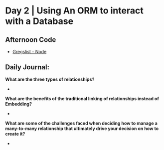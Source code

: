 # Day 2 | Using An ORM to interact with a Database

## Afternoon Code
+ [Gregslist - Node](https://github.com/hollidavis/gregslist-node)

## Daily Journal:

**What are the three types of relationships?**

+ 

**What are the benefits of the traditional linking of relationships instead of Embedding?**

+ 

**What are some of the challenges faced when deciding how to manage a many-to-many relationship that ultimately drive your decision on how to create it?**

+ 